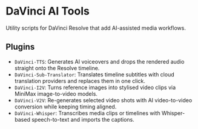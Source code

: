 # DaVinci AI Tools

Utility scripts for DaVinci Resolve that add AI-assisted media workflows.

## Plugins
- `DaVinci-TTS`: Generates AI voiceovers and drops the rendered audio straight onto the Resolve timeline.
- `DaVinci-Sub-Translator`: Translates timeline subtitles with cloud translation providers and replaces them in one click.
- `DaVinci-I2V`: Turns reference images into stylised video clips via MiniMax image-to-video models.
- `DaVinci-V2V`: Re-generates selected video shots with AI video-to-video conversion while keeping timing aligned.
- `DaVinci-Whisper`: Transcribes media clips or timelines with Whisper-based speech-to-text and imports the captions.

